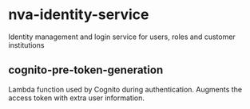 # nva-identity-service
Identity management and login service for users, roles and customer institutions

## cognito-pre-token-generation
Lambda function used by Cognito during authentication. Augments the access token with extra user information.